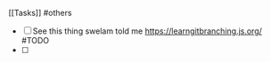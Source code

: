 [[Tasks]]
#others
- [ ]  See this thing swelam told me https://learngitbranching.js.org/ #TODO 
- [ ] 